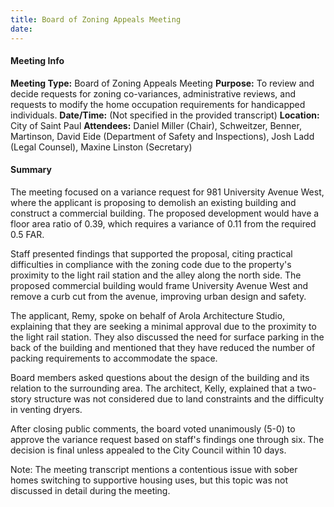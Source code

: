 ```yaml
---
title: Board of Zoning Appeals Meeting
date: 
---
```

#### Meeting Info
**Meeting Type:** Board of Zoning Appeals Meeting
**Purpose:** To review and decide requests for zoning co-variances, administrative reviews, and requests to modify the home occupation requirements for handicapped individuals.
**Date/Time:** (Not specified in the provided transcript)
**Location:** City of Saint Paul
**Attendees:** Daniel Miller (Chair), Schweitzer, Benner, Martinson, David Eide (Department of Safety and Inspections), Josh Ladd (Legal Counsel), Maxine Linston (Secretary)

#### Summary

The meeting focused on a variance request for 981 University Avenue West, where the applicant is proposing to demolish an existing building and construct a commercial building. The proposed development would have a floor area ratio of 0.39, which requires a variance of 0.11 from the required 0.5 FAR.

Staff presented findings that supported the proposal, citing practical difficulties in compliance with the zoning code due to the property's proximity to the light rail station and the alley along the north side. The proposed commercial building would frame University Avenue West and remove a curb cut from the avenue, improving urban design and safety.

The applicant, Remy, spoke on behalf of Arola Architecture Studio, explaining that they are seeking a minimal approval due to the proximity to the light rail station. They also discussed the need for surface parking in the back of the building and mentioned that they have reduced the number of packing requirements to accommodate the space.

Board members asked questions about the design of the building and its relation to the surrounding area. The architect, Kelly, explained that a two-story structure was not considered due to land constraints and the difficulty in venting dryers.

After closing public comments, the board voted unanimously (5-0) to approve the variance request based on staff's findings one through six. The decision is final unless appealed to the City Council within 10 days.

Note: The meeting transcript mentions a contentious issue with sober homes switching to supportive housing uses, but this topic was not discussed in detail during the meeting.

